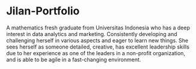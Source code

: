 # Jilan-Portfolio
A mathematics fresh graduate from Universitas Indonesia who has a deep interest in data analytics and marketing. Consistently developing and challenging herself in various aspects and eager to learn new things. She sees herself as someone detailed, creative, has excellent leadership skills due to her experience as one of the leaders in a non-profit organization, and is able to be agile in a fast-changing environment.
